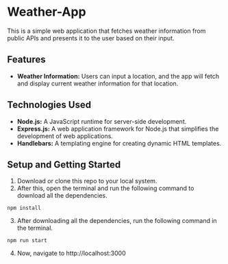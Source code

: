 # Weather-App
This is a simple web application that fetches weather information from public APIs and presents it to the user based on their input. 

## Features
- **Weather Information:** Users can input a location, and the app will fetch and display current weather information for that location.

## Technologies Used

- **Node.js:** A JavaScript runtime for server-side development.
- **Express.js:** A web application framework for Node.js that simplifies the development of web applications.
- **Handlebars:** A templating engine for creating dynamic HTML templates.

## Setup and Getting Started
1. Download or clone this repo to your local system.
2. After this, open the terminal and run the following command to download all the dependencies.
```
npm install
```
3. After downloading all the dependencies, run the following command in the terminal.
```
npm run start
```
4. Now, navigate to http://localhost:3000
